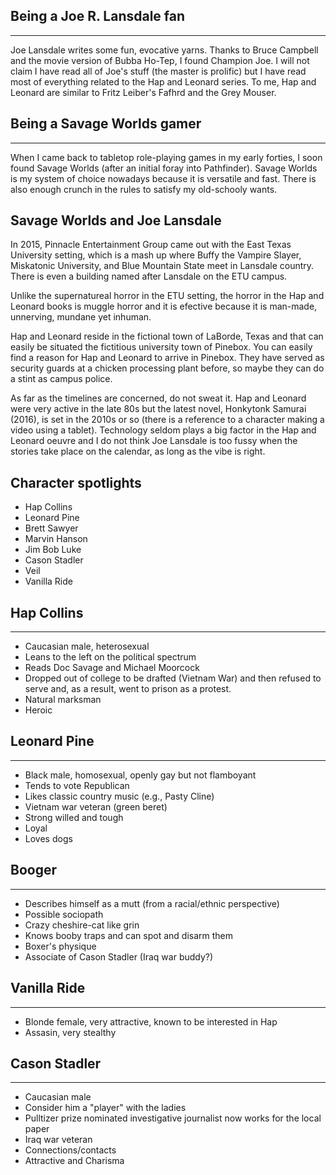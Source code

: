 Being a Joe R. Lansdale fan
----------------------
----------------------
Joe Lansdale writes some fun, evocative yarns. Thanks to Bruce Campbell and the movie version of Bubba Ho-Tep, I found Champion Joe.
I will not claim I have read all of Joe's stuff (the master is prolific) but I have read most of everything related to the Hap and Leonard series.
To me, Hap and Leonard are similar to Fritz Leiber's Fafhrd and the Grey Mouser.

Being a Savage Worlds gamer
---------------------------
---------------------------
When I came back to tabletop role-playing games in my early forties, I soon found Savage Worlds (after an initial foray into Pathfinder). Savage Worlds is my system of choice nowadays because it is versatile and fast. There is also enough crunch in the rules to satisfy my old-schooly wants.

Savage Worlds and Joe Lansdale
------------------------------
In 2015, Pinnacle Entertainment Group came out with the East Texas University setting, which is a mash up where Buffy the Vampire Slayer, Miskatonic University, and Blue Mountain State meet in Lansdale country. There is even a building named after Lansdale on the ETU campus. 

Unlike the supernatureal horror in the ETU setting, the horror in the Hap and Leonard books is muggle horror and it is efective because it is man-made, unnerving, mundane yet inhuman.  

Hap and Leonard reside in the fictional town of LaBorde, Texas and that can easily be situated the fictitious university town of Pinebox. You can easily find a reason for Hap and Leonard to arrive in Pinebox. They have served as security guards at a chicken processing plant before, so maybe they can do a stint as campus police.

As far as the timelines are concerned, do not sweat it. Hap and Leonard were very active in the late 80s but the latest novel, Honkytonk Samurai (2016), is set in the 2010s or so (there is a reference to a character making a video using a tablet). Technology seldom plays a big factor in the Hap and Leonard oeuvre and I do not think Joe Lansdale is too fussy when the stories take place on the calendar, as long as the vibe is right.

Character spotlights
---------------------

* Hap Collins
* Leonard Pine
* Brett Sawyer
* Marvin Hanson
* Jim Bob Luke
* Cason Stadler
* Veil
* Vanilla Ride

Hap Collins
-----------
-----------

* Caucasian male, heterosexual
* Leans to the left on the political spectrum 
* Reads Doc Savage and Michael Moorcock
* Dropped out of college to be drafted (Vietnam War) and then refused to serve and, as a result, went to prison as a protest.
* Natural marksman
* Heroic

Leonard Pine
------------
------------
* Black male, homosexual, openly gay but not flamboyant
* Tends to vote Republican
* Likes classic country music (e.g., Pasty Cline)
* Vietnam war veteran (green beret)
* Strong willed and tough
* Loyal
* Loves dogs


Booger
------
------
* Describes himself as a mutt (from a racial/ethnic perspective)
* Possible sociopath
* Crazy cheshire-cat like grin
* Knows booby traps and can spot and disarm them
* Boxer's physique
* Associate of Cason Stadler (Iraq war buddy?)

Vanilla Ride
------------
------------
* Blonde female, very attractive, known to be interested in Hap
* Assasin, very stealthy


Cason Stadler
-------------
-------------

* Caucasian male
* Consider him a "player" with the ladies
* Pulltizer prize nominated investigative journalist now works for the local paper
* Iraq war veteran
* Connections/contacts
* Attractive and Charisma


